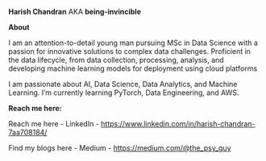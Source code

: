 **Harish Chandran** AKA **being-invincible**


**About**

I am an attention-to-detail young man pursuing MSc in Data Science with a passion for innovative solutions to complex data challenges. Proficient in the data lifecycle, from data collection, processing, analysis, and developing machine learning models for deployment using cloud platforms

 
I am passionate about AI, Data Science, Data Analytics, and Machine Learning. I’m currently learning PyTorch, Data Engineering, and AWS.


**Reach me here:**

Reach me here - LinkedIn - https://www.linkedin.com/in/harish-chandran-7aa708184/


Find my blogs here -
Medium - https://medium.com/@the_psy_guy

<!---
being-invincible/being-invincible is a ✨ special ✨ repository because its `README.md` (this file) appears on your GitHub profile.
You can click the Preview link to take a look at your changes.
--->

